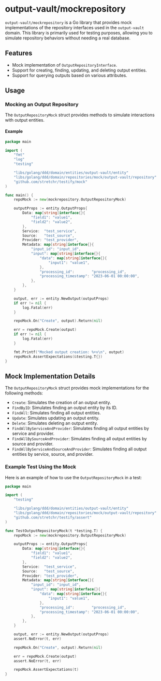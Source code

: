 # output-vault/mockrepository

`output-vault/mockrepository` is a Go library that provides mock implementations of the repository interfaces used in the `output-vault` domain. This library is primarily used for testing purposes, allowing you to simulate repository behaviors without needing a real database.

## Features

- Mock implementation of `OutputRepositoryInterface`.
- Support for creating, finding, updating, and deleting output entities.
- Support for querying outputs based on various attributes.

## Usage

### Mocking an Output Repository

The `OutputRepositoryMock` struct provides methods to simulate interactions with output entities.

#### Example

```go
package main

import (
    "fmt"
    "log"
    "testing"

    "libs/golang/ddd/domain/entities/output-vault/entity"
    "libs/golang/ddd/domain/repositories/mock/output-vault/repository"
    "github.com/stretchr/testify/mock"
)

func main() {
    repoMock := new(mockrepository.OutputRepositoryMock)

    outputProps := entity.OutputProps{
        Data: map[string]interface{}{
            "field1": "value1",
            "field2": "value2",
        },
        Service:  "test_service",
        Source:   "test_source",
        Provider: "test_provider",
        Metadata: map[string]interface{}{
            "input_id": "input_id",
            "input": map[string]interface{}{
                "data": map[string]interface{}{
                    "input1": "value1",
                },
                "processing_id":        "processing_id",
                "processing_timestamp": "2023-06-01 00:00:00",
            },
        },
    }

    output, err := entity.NewOutput(outputProps)
    if err != nil {
        log.Fatal(err)
    }

    repoMock.On("Create", output).Return(nil)

    err = repoMock.Create(output)
    if err != nil {
        log.Fatal(err)
    }

    fmt.Printf("Mocked output creation: %+v\n", output)
    repoMock.AssertExpectations(&testing.T{})
}
```

## Mock Implementation Details

The `OutputRepositoryMock` struct provides mock implementations for the following methods:

- `Create`: Simulates the creation of an output entity.
- `FindByID`: Simulates finding an output entity by its ID.
- `FindAll`: Simulates finding all output entities.
- `Update`: Simulates updating an output entity.
- `Delete`: Simulates deleting an output entity.
- `FindAllByServiceAndProvider`: Simulates finding all output entities by service and provider.
- `FindAllBySourceAndProvider`: Simulates finding all output entities by source and provider.
- `FindAllByServiceAndSourceAndProvider`: Simulates finding all output entities by service, source, and provider.

### Example Test Using the Mock

Here is an example of how to use the `OutputRepositoryMock` in a test:

```go
package main

import (
    "testing"

    "libs/golang/ddd/domain/entities/output-vault/entity"
    "libs/golang/ddd/domain/repositories/mock/output-vault/repository"
    "github.com/stretchr/testify/assert"
)

func TestOutputRepositoryMock(t *testing.T) {
    repoMock := new(mockrepository.OutputRepositoryMock)

    outputProps := entity.OutputProps{
        Data: map[string]interface{}{
            "field1": "value1",
            "field2": "value2",
        },
        Service:  "test_service",
        Source:   "test_source",
        Provider: "test_provider",
        Metadata: map[string]interface{}{
            "input_id": "input_id",
            "input": map[string]interface{}{
                "data": map[string]interface{}{
                    "input1": "value1",
                },
                "processing_id":        "processing_id",
                "processing_timestamp": "2023-06-01 00:00:00",
            },
        },
    }

    output, err := entity.NewOutput(outputProps)
    assert.NoError(t, err)

    repoMock.On("Create", output).Return(nil)

    err = repoMock.Create(output)
    assert.NoError(t, err)

    repoMock.AssertExpectations(t)
}
```
